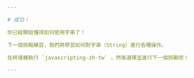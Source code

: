 ```yaml
---

# 成功！

你已經開始懂得如何使用字串了！

下一個挑戰練習，我們將學習如何對字串（String）進行各種操作。

在終端機執行 `javascripting-zh-tw` ，然後選擇並進行下一個挑戰吧！

---
```

